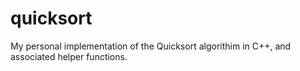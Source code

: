 # quicksort
My personal implementation of the Quicksort algorithim in C++, and associated helper functions.
